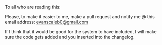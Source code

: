 To all who are reading this:

Please, to make it easier to me, make a pull request and notify me @ this email address: evanscaleb0@gmail.com

If I think that it would be good for the system to have included, 
I will make sure the code gets added and you inserted into the changelog.
